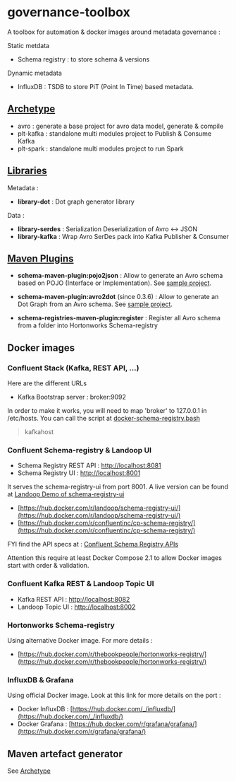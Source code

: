 # governance-toolbox
A toolbox for automation & docker images around metadata governance :

Static metdata

* Schema registry : to store schema & versions

Dynamic metadata

* InfluxDB : TSDB to store PiT (Point In Time) based metadata.

## [Archetype](https://github.com/frtu/governance-toolbox/tree/master/archetype)

* avro : generate a base project for avro data model, generate & compile
* plt-kafka : standalone multi modules project to Publish & Consume Kafka
* plt-spark : standalone multi modules project to run Spark

## [Libraries](https://github.com/frtu/governance-toolbox/tree/master/libraries)

Metadata :

* **library-dot** : Dot graph generator library

Data :

* **library-serdes** : Serialization Deserialization of Avro <-> JSON
* **library-kafka** : Wrap Avro SerDes pack into Kafka Publisher & Consumer

## [Maven Plugins](https://github.com/frtu/governance-toolbox/tree/master/schema-registries)

* **schema-maven-plugin:pojo2json** : Allow to generate an Avro schema based on POJO (Interface or Implementation). See [sample project](https://github.com/frtu/governance-toolbox/tree/master/samples/schema-maven-usage).

* **schema-maven-plugin:avro2dot** (since 0.3.6) : Allow to generate an Dot Graph from an Avro schema. See [sample project](https://github.com/frtu/governance-toolbox/tree/master/samples/schema-maven-usage).

* **schema-registries-maven-plugin:register** : Register all Avro schema from a folder into Hortonworks Schema-registry

## Docker images
### Confluent Stack (Kafka, REST API, ...)

Here are the different URLs

- Kafka Bootstrap server : broker:9092

In order to make it works, you will need to map 'broker' to 127.0.0.1 in /etc/hosts. You can call the script at [docker-schema-registry.bash](https://github.com/frtu/governance-toolbox/blob/master/schema-registries/docker-schema-registry.bash#L30-L34)

> kafkahost

### Confluent Schema-registry & Landoop UI

- Schema Registry REST API : [http://localhost:8081](http://localhost:8081)
- Schema Registry UI : [http://localhost:8001](http://localhost:8001)

It serves the schema-registry-ui from port 8001.
A live version can be found at [Landoop Demo of schema-registry-ui](https://schema-registry-ui.landoop.com)

* [https://hub.docker.com/r/landoop/schema-registry-ui/](https://hub.docker.com/r/landoop/schema-registry-ui/)
* [https://hub.docker.com/r/confluentinc/cp-schema-registry/](https://hub.docker.com/r/confluentinc/cp-schema-registry/)

FYI find the API specs at : [Confluent Schema Registry APIs](
https://docs.confluent.io/current/schema-registry/docs/api.html)

Attention this require at least Docker Compose 2.1 to allow Docker images start with order & validation.

### Confluent Kafka REST & Landoop Topic UI

- Kafka REST API : [http://localhost:8082](http://localhost:8082)
- Landoop Topic UI : [http://localhost:8002](http://localhost:8002)

### Hortonworks Schema-registry

Using alternative Docker image. For more details : 

* [https://hub.docker.com/r/thebookpeople/hortonworks-registry/](https://hub.docker.com/r/thebookpeople/hortonworks-registry/)

### InfluxDB & Grafana

Using official Docker image. Look at this link for more details on the port : 

* Docker InfluxDB : [https://hub.docker.com/_/influxdb/](https://hub.docker.com/_/influxdb/)
* Docker Grafana : [https://hub.docker.com/r/grafana/grafana/](https://hub.docker.com/r/grafana/grafana/)

## Maven artefact generator

See [Archetype](https://github.com/frtu/governance-toolbox/tree/master/archetype)
